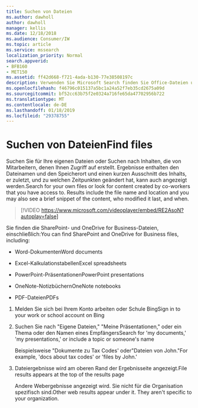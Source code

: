 ```yaml
---
title: Suchen von Dateien
ms.author: dawholl
author: dawholl
manager: kellis
ms.date: 12/18/2018
ms.audience: Consumer/IW
ms.topic: article
ms.service: mssearch
localization_priority: Normal
search.appverid:
- BFB160
- MET150
ms.assetid: ff42d668-f721-4ada-b130-77e38508197c
description: Verwenden Sie Microsoft Search finden Sie Office-Dateien und PDF-Dateien und die Informationen, die angezeigt werden
ms.openlocfilehash: f46796c015137a5bc1a24a52f7eb35cd2675a09d
ms.sourcegitcommit: bf52cc63b75f2e0324a716fe65da47702956b722
ms.translationtype: MT
ms.contentlocale: de-DE
ms.lasthandoff: 01/18/2019
ms.locfileid: "29378755"
---
```

# <a name="find-files"></a><span data-ttu-id="1570b-103">Suchen von Dateien</span><span class="sxs-lookup"><span data-stu-id="1570b-103">Find files</span></span>

<span data-ttu-id="1570b-p101">Suchen Sie für Ihre eigenen Dateien oder Suchen nach Inhalten, die von Mitarbeitern, denen Ihnen Zugriff auf erstellt. Ergebnisse enthalten den Dateinamen und den Speicherort und einen kurzen Ausschnitt des Inhalts, er zuletzt, und zu welchen Zeitpunkten geändert hat, kann auch angezeigt werden.</span><span class="sxs-lookup"><span data-stu-id="1570b-p101">Search for your own files or look for content created by co-workers that you have access to. Results include the file name and location and you may also see a brief snippet of the content, who modified it last, and when.</span></span>
  
> [!VIDEO https://www.microsoft.com/videoplayer/embed/RE2AsoN?autoplay=false]
  
<span data-ttu-id="1570b-106">Sie finden die SharePoint- und OneDrive for Business-Dateien, einschließlich:</span><span class="sxs-lookup"><span data-stu-id="1570b-106">You can find SharePoint and OneDrive for Business files, including:</span></span>
  
- <span data-ttu-id="1570b-107">Word-Dokumenten</span><span class="sxs-lookup"><span data-stu-id="1570b-107">Word documents</span></span>
    
- <span data-ttu-id="1570b-108">Excel-Kalkulationstabellen</span><span class="sxs-lookup"><span data-stu-id="1570b-108">Excel spreadsheets</span></span>
    
- <span data-ttu-id="1570b-109">PowerPoint-Präsentationen</span><span class="sxs-lookup"><span data-stu-id="1570b-109">PowerPoint presentations</span></span>
    
- <span data-ttu-id="1570b-110">OneNote-Notizbüchern</span><span class="sxs-lookup"><span data-stu-id="1570b-110">OneNote notebooks</span></span>
    
- <span data-ttu-id="1570b-111">PDF-Dateien</span><span class="sxs-lookup"><span data-stu-id="1570b-111">PDFs</span></span>
    
1. <span data-ttu-id="1570b-112">Melden Sie sich bei Ihrem Konto arbeiten oder Schule Bing</span><span class="sxs-lookup"><span data-stu-id="1570b-112">Sign in to your work or school account on Bing</span></span>
    
2. <span data-ttu-id="1570b-113">Suchen Sie nach "Eigene Dateien," "Meine Präsentationen," oder ein Thema oder den Namen eines Empfängers</span><span class="sxs-lookup"><span data-stu-id="1570b-113">Search for 'my documents,' 'my presentations,' or include a topic or someone's name</span></span>
    
    <span data-ttu-id="1570b-114">Beispielsweise "Dokumente zu Tax Codes' oder"Dateien von John."</span><span class="sxs-lookup"><span data-stu-id="1570b-114">For example, 'docs about tax codes' or 'files by John.'</span></span>
    
3. <span data-ttu-id="1570b-115">Dateiergebnisse wird am oberen Rand der Ergebnisseite angezeigt.</span><span class="sxs-lookup"><span data-stu-id="1570b-115">File results appears at the top of the results page</span></span>
    
    <span data-ttu-id="1570b-p102">Andere Webergebnisse angezeigt wird. Sie nicht für die Organisation spezifisch sind.</span><span class="sxs-lookup"><span data-stu-id="1570b-p102">Other web results appear under it. They aren't specific to your organization.</span></span>


